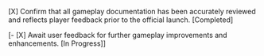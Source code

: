 [X] Confirm that all gameplay documentation has been accurately reviewed and reflects player feedback prior to the official launch. [Completed]

[- [X] Await user feedback for further gameplay improvements and enhancements. [In Progress]]